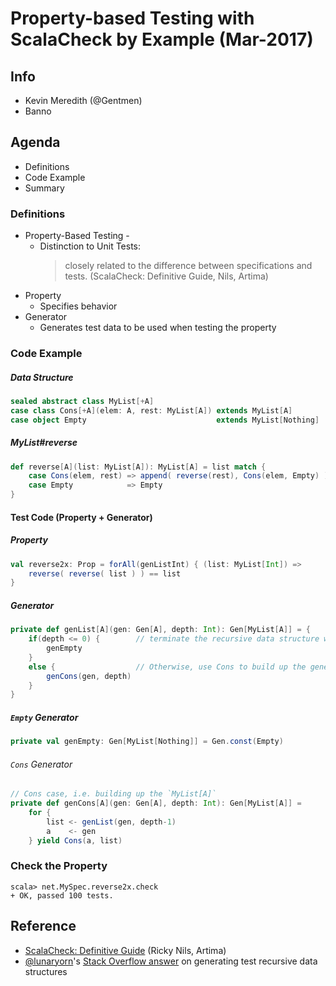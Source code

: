 # Property-based Testing with ScalaCheck by Example (Mar-2017)

## Info

* Kevin Meredith (@Gentmen)
* Banno

## Agenda

* Definitions
* Code Example
* Summary

### Definitions

* Property-Based Testing -
	* Distinction to Unit Tests: 
		> closely related to the difference between specifications and tests. (ScalaCheck: Definitive Guide, Nils, Artima)
* Property
	* Specifies behavior 
* Generator
	* Generates test data to be used when testing the property

### Code Example

##### Data Structure 

```scala
sealed abstract class MyList[+A]
case class Cons[+A](elem: A, rest: MyList[A]) extends MyList[A]
case object Empty                             extends MyList[Nothing]
```

##### MyList#reverse

```scala
def reverse[A](list: MyList[A]): MyList[A] = list match {
	case Cons(elem, rest) => append( reverse(rest), Cons(elem, Empty) )
	case Empty            => Empty
}
```

#### Test Code (Property + Generator)

##### Property

```scala
val reverse2x: Prop = forAll(genListInt) { (list: MyList[Int]) => 
	reverse( reverse( list ) ) == list
}
```
##### Generator

```scala
private def genList[A](gen: Gen[A], depth: Int): Gen[MyList[A]] = {
	if(depth <= 0) {        // terminate the recursive data structure with a `Empty`
		genEmpty
	}
	else {                  // Otherwise, use Cons to build up the generated `MyList[A]`
		genCons(gen, depth)
	}
}
```

##### `Empty` Generator

```scala
private val genEmpty: Gen[MyList[Nothing]] = Gen.const(Empty)
```		

###### `Cons` Generator

```scala
// Cons case, i.e. building up the `MyList[A]`
private def genCons[A](gen: Gen[A], depth: Int): Gen[MyList[A]] = 
	for {
		list <- genList(gen, depth-1)
		a    <- gen
	} yield Cons(a, list)
```

### Check the Property

```
scala> net.MySpec.reverse2x.check
+ OK, passed 100 tests.
```

## Reference

* [ScalaCheck: Definitive Guide](https://www.artima.com/shop/scalacheck) (Ricky Nils, Artima)
* [@lunaryorn](https://twitter.com/lunaryorn)'s [Stack Overflow answer](http://stackoverflow.com/a/42855840/409976) on generating 
  test recursive data structures